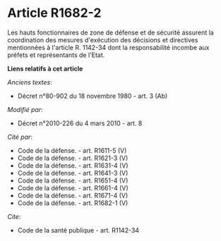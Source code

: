 # Article R1682-2

Les     hauts fonctionnaires de zone de défense et de sécurité assurent la coordination des mesures d'exécution des décisions
et directives mentionnées à l'article R. 1142-34 dont la responsabilité incombe aux préfets et représentants de l'Etat.

**Liens relatifs à cet article**

_Anciens textes_:

  - Décret n°80-902 du 18 novembre 1980 - art. 3 (Ab)

_Modifié par_:

  - Décret n°2010-226 du 4 mars 2010 - art. 8

_Cité par_:

  - Code de la défense. - art. R1611-5 (V)
  - Code de la défense. - art. R1621-3 (V)
  - Code de la défense. - art. R1631-4 (V)
  - Code de la défense. - art. R1641-3 (V)
  - Code de la défense. - art. R1651-4 (V)
  - Code de la défense. - art. R1661-4 (V)
  - Code de la défense. - art. R1671-4 (V)
  - Code de la défense. - art. R1682-1 (V)

_Cite_:

  - Code de la santé publique - art. R1142-34
